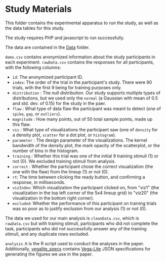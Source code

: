 # Study Materials

This folder contains the experimental apparatus to run the study, as well as the data tables for this study.

The study requires PHP and javascript to run successfully.

The data are contained in the [Data](data/) folder.

`demo.csv` contains anonymized information about the study participants in each experiment.
`rawData.csv` contains the responses for all participants, with the following columns:

* `id`: The anonymized participant ID.
* `index`: The order of the trial in the participant's study. There were 90 trials, with the first 9 being for training purposes only.
* `distribution` : The null distribution. Our study supports multiple types of distributions, but we used only the `normal` (a Gaussian with mean of 0.5 and std. dev. of 0.15) for the study in the paer.
* `flaw` : What type of data flaw the participant was meant to detect (one of `spike`, `gap`, or `outliers`).
* `magnitude` : How many points, out of 50 total sample points, made up this flaw.
* `vis` : What type of visualizations the participant saw (one of `density` for a density plot, `scatter` for a dot plot, or `histogram`).
* `parameter` : The design parameter of the visualizations. The kernel bandwidth of the density plot, the mark opacity of the scatterplot, or the number of bins in the histogram.
* `training` : Whether this trial was one of the initial 9 training stimuli (1) or not (0). We excluded training stimuli from analysis.
* `correct` : Whether the participant chose the correct visualization (the one with the flaw) from the lineup (1) or not (0).
* `rt`: The time between clicking the ready button, and confirming a response, in milliseconds.
* `vizIndex`: Which visualization the participant clicked on, from "viz1" (the visualization in the top left corner of the 5x4 lineup grid) to "viz20" (the visualization in the bottom right corner).
* `excluded`: Whether the performance of this participant on training trials was so poor as to justify exclusion from our analysis (1) or not (0).

The data we used for our main analysis is `cleanData.csv`, which is `rawData.csv` but with training stimuli, participants who did not complete the task, participants who did not successfully answer any of the training stimuli, and any duplicate rows excluded. 

`analysis.R` is the R script used to conduct the analyses in the paper. Additionally, [vegalite_specs](data/vegalite_specs) contains [Vega-Lite](https://vega.github.io/vega-lite/) JSON specifications for generating the figures we use in the paper.
